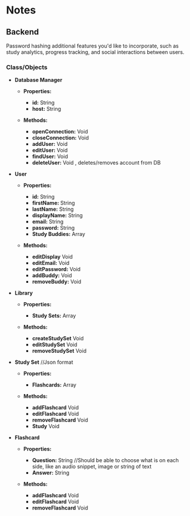 # Notes

## Backend

Password hashing
 additional features you'd like to incorporate, such as study analytics, progress tracking, and social interactions between users.

### Class/Objects


- **Database Manager**
    * **Properties:**
        * **id:** String
        * **host:** String

    * **Methods:**
        * **openConnection:** Void
        * **closeConnection:** Void
        * **addUser:** Void
        * **editUser:** Void
        * **findUser:** Void
        * **deleteUser:** Void , deletes/removes account from DB


- **User**
    * **Properties:**
        * **id:** String
        * **firstName:** String
        * **lastName:** String
        * **displayName:** String
        * **email:** String
        * **password:** String
        * **Study Buddies:** Array<String>

    * **Methods:**
        * **editDisplay** Void
        * **editEmail:** Void
        * **editPassword:** Void
        * **addBuddy:** Void
        * **removeBuddy:** Void


- **Library**
    * **Properties:**
        * **Study Sets:** Array<String>

    * **Methods:**
        * **createStudySet** Void
        * **editStudySet** Void
        * **removeStudySet** Void  


- **Study Set** //Json format
    * **Properties:**
        * **Flashcards:** Array<Flashcard>

    * **Methods:**
        * **addFlashcard** Void
        * **editFlashcard** Void
        * **removeFlashcard** Void
        * **Study** Void       



- **Flashcard**
    * **Properties:**
        * **Question:** String //Should be able to choose what is on each side, like an audio snippet, image or string of text
        * **Answer:** String

    * **Methods:**
        * **addFlashcard** Void
        * **editFlashcard** Void
        * **removeFlashcard** Void    
